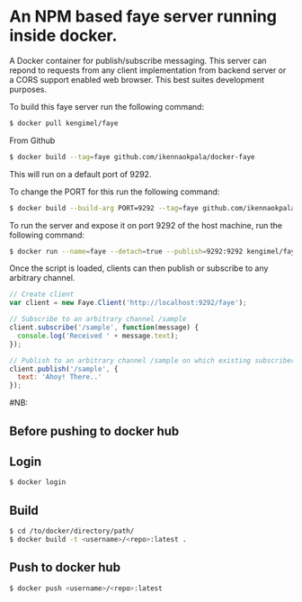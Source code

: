 # An NPM based faye server running inside docker.

A Docker container for publish/subscribe messaging. This server can repond to requests from any client implementation from backend server or a CORS support enabled web browser. This best suites development purposes.

To build this faye server run the following command:

```bash
$ docker pull kengimel/faye
```

From Github

```bash
$ docker build --tag=faye github.com/ikennaokpala/docker-faye
```

This will run on a default port of 9292.

To change the PORT for this run the following command:

```bash
$ docker build --build-arg PORT=9292 --tag=faye github.com/ikennaokpala/docker-faye/
```

To run the server and expose it on port 9292 of the host machine, run the following command:

```bash
$ docker run --name=faye --detach=true --publish=9292:9292 kengimel/faye
```

Once the script is loaded, clients can then publish or subscribe to any arbitrary channel.

```javascript
// Create client
var client = new Faye.Client('http://localhost:9292/faye');

// Subscribe to an arbitrary channel /sample
client.subscribe('/sample', function(message) {
  console.log('Received ' + message.text);
});

// Publish to an arbitrary channel /sample on which existing subscribers will receive the message
client.publish('/sample', {
  text: 'Ahoy! There..'
});

```

#NB:

## Before pushing to docker hub

## Login

```bash
$ docker login  
```

## Build

```bash
$ cd /to/docker/directory/path/
$ docker build -t <username>/<repo>:latest .
```

## Push to docker hub

```bash
$ docker push <username>/<repo>:latest
```
